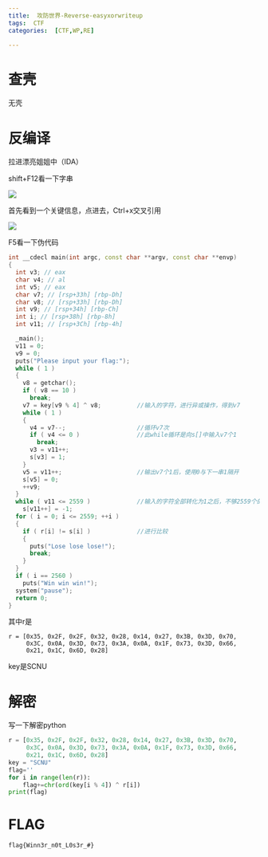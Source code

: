 ```yaml
---
title:  攻防世界-Reverse-easyxorwriteup
tags:  CTF
categories:  [CTF,WP,RE]

---
```


# 查壳

无壳

# 反编译

拉进漂亮姐姐中（IDA）

shift+F12看一下字串

![](https://z1.ax1x.com/2023/09/16/pPfDEYF.jpg)

首先看到一个关键信息，点进去，Ctrl+x交叉引用

![](https://z1.ax1x.com/2023/09/16/pPfDVW4.jpg)

F5看一下伪代码

```c++
int __cdecl main(int argc, const char **argv, const char **envp)
{
  int v3; // eax
  char v4; // al
  int v5; // eax
  char v7; // [rsp+33h] [rbp-Dh]
  char v8; // [rsp+33h] [rbp-Dh]
  int v9; // [rsp+34h] [rbp-Ch]
  int i; // [rsp+38h] [rbp-8h]
  int v11; // [rsp+3Ch] [rbp-4h]

  _main();
  v11 = 0;
  v9 = 0;
  puts("Please input your flag:");
  while ( 1 )
  {
    v8 = getchar();
    if ( v8 == 10 )
      break;
	v7 = key[v9 % 4] ^ v8;			//输入的字符，进行异或操作，得到v7
    while ( 1 )						
    {
      v4 = v7--;					//循环v7次
      if ( v4 <= 0 )				//此while循环是向s[]中输入v7个1
        break;
      v3 = v11++;
      s[v3] = 1;
    }
    v5 = v11++;						//输出v7个1后，使用0与下一串1隔开	
    s[v5] = 0;						
    ++v9;
  }
  while ( v11 <= 2559 )				//输入的字符全部转化为1之后，不够2559个的话填充-1（255）
    s[v11++] = -1;
  for ( i = 0; i <= 2559; ++i )
  {
    if ( r[i] != s[i] )				//进行比较
    {
      puts("Lose lose lose!");
      break;
    }
  }
  if ( i == 2560 )
    puts("Win win win!");
  system("pause");
  return 0;
}
```

其中r是

```
r = [0x35, 0x2F, 0x2F, 0x32, 0x28, 0x14, 0x27, 0x3B, 0x3D, 0x70,
     0x3C, 0x0A, 0x3D, 0x73, 0x3A, 0x0A, 0x1F, 0x73, 0x3D, 0x66,
     0x21, 0x1C, 0x6D, 0x28]
```

key是SCNU

# 解密

写一下解密python

```python
r = [0x35, 0x2F, 0x2F, 0x32, 0x28, 0x14, 0x27, 0x3B, 0x3D, 0x70,
     0x3C, 0x0A, 0x3D, 0x73, 0x3A, 0x0A, 0x1F, 0x73, 0x3D, 0x66,
     0x21, 0x1C, 0x6D, 0x28]
key = "SCNU"
flag=''
for i in range(len(r)):
    flag+=chr(ord(key[i % 4]) ^ r[i])
print(flag)
```

# FLAG


```
flag{Winn3r_n0t_L0s3r_#}
```

